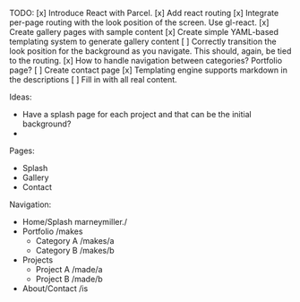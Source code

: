 TODO:
[x] Introduce React with Parcel.
[x] Add react routing
[x] Integrate per-page routing with the look position of the screen. Use gl-react.
[x] Create gallery pages with sample content
[x] Create simple YAML-based templating system to generate gallery content
[ ] Correctly transition the look position for the background as you navigate. This should, again, be tied to the routing.
[x] How to handle navigation between categories? Portfolio page?
[ ] Create contact page
[x] Templating engine supports markdown in the descriptions
[ ] Fill in with all real content.

Ideas:

- Have a splash page for each project and that can be the initial background?
-

Pages:

- Splash
- Gallery
- Contact

Navigation:

- Home/Splash marneymiller./
- Portfolio /makes
  - Category A /makes/a
  - Category B /makes/b
- Projects
  - Project A /made/a
  - Project B /made/b
- About/Contact /is
